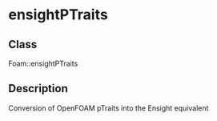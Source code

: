 # ensightPTraits 
## Class
Foam::ensightPTraits

## Description
Conversion of OpenFOAM pTraits into the Ensight equivalent

